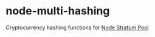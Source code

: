 node-multi-hashing
===============
Cryptocurrency hashing functions for [Node Stratum Pool](https://github.com/ZenProtocol-Pool/node-stratum-pool)
